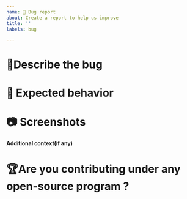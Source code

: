 ```yaml
---
name: 🐛 Bug report
about: Create a report to help us improve
title: ''
labels: bug

---
```


# 🐛Describe the bug
<!-- A clear and concise description of what the bug is. -->


# 📌 Expected behavior
<!-- A clear and concise description of what you expected to happen. -->

# 📷 Screenshots
<!-- If applicable, add screenshots to help explain your problem. -->


**Additional context(if any)**

# 🏆Are you contributing under any open-source program ?
<!-- Mention it here-->